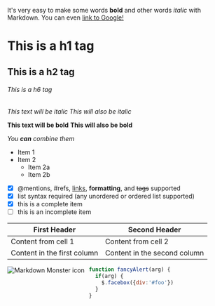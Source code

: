 It's very easy to make some words **bold** and other words *italic* with Markdown. You can even [link to Google!](http://google.com)

# This is a h1 tag
## This is a h2 tag
###### This is a h6 tag

*This text will be italic*
_This will also be italic_

**This text will be bold**
__This will also be bold__

_You **can** combine them_

* Item 1
* Item 2
  * Item 2a
  * Item 2b


- [x] @mentions, #refs, [links](), **formatting**, and <del>tags</del> supported
- [x] list syntax required (any unordered or ordered list supported)
- [x] this is a complete item
- [ ] this is an incomplete item

First Header | Second Header
------------ | -------------
Content from cell 1 | Content from cell 2
Content in the first column | Content in the second column

<img src="https://marss.com/assets/img/products/BASE-Bubble-NiDAR2.png"
     alt="Markdown Monster icon"
     style="float: left; margin-right: 10px;" />

```javascript
function fancyAlert(arg) {
  if(arg) {
    $.facebox({div:'#foo'})
  }
}
```